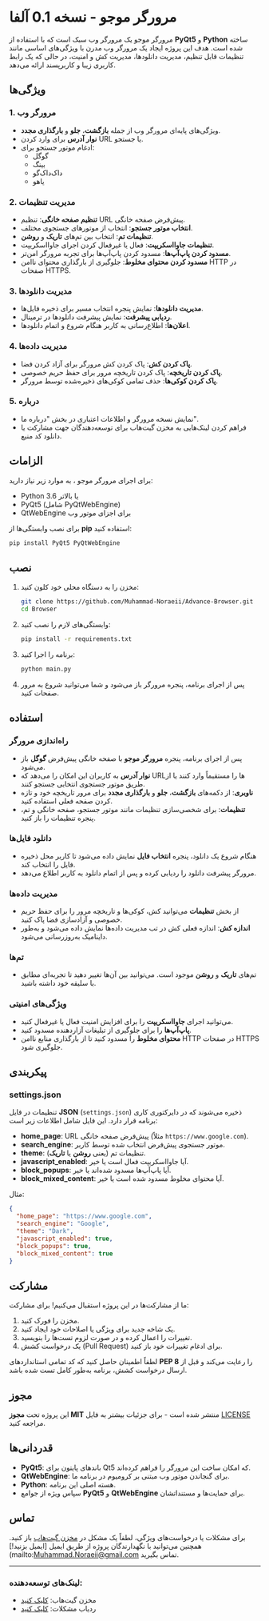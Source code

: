 
# مرورگر موجو  - نسخه 0.1 آلفا

مرورگر موجو  یک مرورگر وب سبک است که با استفاده از **PyQt5** و **Python** ساخته شده است. هدف این پروژه ایجاد یک مرورگر وب مدرن با ویژگی‌های اساسی مانند تنظیمات قابل تنظیم، مدیریت دانلودها، مدیریت کش و امنیت، در حالی که یک رابط کاربری زیبا و کاربرپسند ارائه می‌دهد.

## ویژگی‌ها

### 1. **مرورگر وب**
   - ویژگی‌های پایه‌ای مرورگر وب از جمله **بازگشت**، **جلو** و **بارگذاری مجدد**.
   - **نوار آدرس** برای وارد کردن URL یا جستجو.
   - ادغام موتور جستجو برای:
     - گوگل
     - بینگ
     - داک‌داک‌گو
     - یاهو

### 2. **مدیریت تنظیمات**
   - **تنظیم صفحه خانگی**: تنظیم URL پیش‌فرض صفحه خانگی.
   - **انتخاب موتور جستجو**: انتخاب از موتورهای جستجوی مختلف.
   - **تنظیمات تم**: انتخاب بین تم‌های **تاریک** و **روشن**.
   - **تنظیمات جاوااسکریپت**: فعال یا غیرفعال کردن اجرای جاوااسکریپت.
   - **مسدود کردن پاپ‌آپ‌ها**: مسدود کردن پاپ‌آپ‌ها برای تجربه مرورگر امن‌تر.
   - **مسدود کردن محتوای مخلوط**: جلوگیری از بارگذاری محتوای ناامن HTTP در صفحات HTTPS.

### 3. **مدیریت دانلودها**
   - **مدیریت دانلودها**: نمایش پنجره انتخاب مسیر برای ذخیره فایل‌ها.
   - **ردیابی پیشرفت**: نمایش پیشرفت دانلودها در ترمینال.
   - **اعلان‌ها**: اطلاع‌رسانی به کاربر هنگام شروع و اتمام دانلودها.

### 4. **مدیریت داده‌ها**
   - **پاک کردن کش**: پاک کردن کش مرورگر برای آزاد کردن فضا.
   - **پاک کردن تاریخچه**: پاک کردن تاریخچه مرور برای حفظ حریم خصوصی.
   - **پاک کردن کوکی‌ها**: حذف تمامی کوکی‌های ذخیره‌شده توسط مرورگر.

### 5. **درباره**
   - نمایش نسخه مرورگر و اطلاعات اعتباری در بخش "درباره ما".
   - فراهم کردن لینک‌هایی به مخزن گیت‌هاب برای توسعه‌دهندگان جهت مشارکت یا دانلود کد منبع.

## الزامات

برای اجرای مرورگر موجو ، به موارد زیر نیاز دارید:

- Python 3.6 یا بالاتر
- PyQt5 (شامل PyQtWebEngine)
- QtWebEngine برای اجزای موتور وب

برای نصب وابستگی‌ها از **pip** استفاده کنید:

```bash
pip install PyQt5 PyQtWebEngine
```

## نصب

1. مخزن را به دستگاه محلی خود کلون کنید:

   ```bash
   git clone https://github.com/Muhammad-Noraeii/Advance-Browser.git
   cd Browser
   ```

2. وابستگی‌های لازم را نصب کنید:

   ```bash
   pip install -r requirements.txt
   ```

3. برنامه را اجرا کنید:

   ```bash
   python main.py
   ```

4. پس از اجرای برنامه، پنجره مرورگر باز می‌شود و شما می‌توانید شروع به مرور صفحات کنید.

## استفاده

### راه‌اندازی مرورگر
- پس از اجرای برنامه، پنجره **مرورگر موجو** با صفحه خانگی پیش‌فرض **گوگل** باز می‌شود.
- **نوار آدرس** به کاربران این امکان را می‌دهد که URL‌ها را مستقیماً وارد کنند یا از طریق موتور جستجوی انتخابی جستجو کنند.
- **ناوبری**: از دکمه‌های **بازگشت**، **جلو** و **بارگذاری مجدد** برای مرور تاریخچه خود و تازه کردن صفحه فعلی استفاده کنید.
- **تنظیمات**: برای شخصی‌سازی تنظیمات مانند موتور جستجو، صفحه خانگی و تم، پنجره تنظیمات را باز کنید.

### دانلود فایل‌ها
- هنگام شروع یک دانلود، پنجره **انتخاب فایل** نمایش داده می‌شود تا کاربر محل ذخیره فایل را انتخاب کند.
- مرورگر پیشرفت دانلود را ردیابی کرده و پس از اتمام دانلود به کاربر اطلاع می‌دهد.

### مدیریت داده‌ها
- از بخش **تنظیمات** می‌توانید کش، کوکی‌ها و تاریخچه مرور را برای حفظ حریم خصوصی و آزادسازی فضا پاک کنید.
- **اندازه کش**: اندازه فعلی کش در تب مدیریت داده‌ها نمایش داده می‌شود و به‌طور داینامیک به‌روزرسانی می‌شود.

### تم‌ها
- تم‌های **تاریک** و **روشن** موجود است. می‌توانید بین آن‌ها تغییر دهید تا تجربه‌ای مطابق با سلیقه خود داشته باشید.

### ویژگی‌های امنیتی
- می‌توانید اجرای **جاوااسکریپت** را برای افزایش امنیت فعال یا غیرفعال کنید.
- **پاپ‌آپ‌ها** را برای جلوگیری از تبلیغات آزاردهنده مسدود کنید.
- **محتوای مخلوط** را مسدود کنید تا از بارگذاری منابع ناامن HTTP در صفحات HTTPS جلوگیری شود.

## پیکربندی

### settings.json

تنظیمات در فایل **JSON** (`settings.json`) ذخیره می‌شوند که در دایرکتوری کاری برنامه قرار دارد. این فایل شامل اطلاعات زیر است:

- **home_page**: URL پیش‌فرض صفحه خانگی (مثلاً `https://www.google.com`).
- **search_engine**: موتور جستجوی پیش‌فرض انتخاب شده توسط کاربر.
- **theme**: تنظیمات تم (یعنی **روشن** یا **تاریک**).
- **javascript_enabled**: آیا جاوااسکریپت فعال است یا خیر.
- **block_popups**: آیا پاپ‌آپ‌ها مسدود شده‌اند یا خیر.
- **block_mixed_content**: آیا محتوای مخلوط مسدود شده است یا خیر.

مثال:

```json
{
  "home_page": "https://www.google.com",
  "search_engine": "Google",
  "theme": "Dark",
  "javascript_enabled": true,
  "block_popups": true,
  "block_mixed_content": true
}
```

## مشارکت

ما از مشارکت‌ها در این پروژه استقبال می‌کنیم! برای مشارکت:

1. مخزن را فورک کنید.
2. یک شاخه جدید برای ویژگی یا اصلاحات خود ایجاد کنید.
3. تغییرات را اعمال کرده و در صورت لزوم تست‌ها را بنویسید.
4. یک درخواست کشش (Pull Request) برای ادغام تغییرات خود باز کنید.

لطفاً اطمینان حاصل کنید که کد تمامی استانداردهای **PEP 8** را رعایت می‌کند و قبل از ارسال درخواست کشش، برنامه به‌طور کامل تست شده باشد.

## مجوز

این پروژه تحت **مجوز MIT** منتشر شده است - برای جزئیات بیشتر به فایل [LICENSE](LICENSE) مراجعه کنید.

## قدردانی‌ها

- **PyQt5**: باندهای پایتون برای Qt5 که امکان ساخت این مرورگر را فراهم کرده‌اند.
- **QtWebEngine**: برای گنجاندن موتور وب مبتنی بر کرومیوم در برنامه ما.
- **Python**: هسته اصلی این برنامه.
- سپاس ویژه از جوامع **PyQt5** و **QtWebEngine** برای حمایت‌ها و مستنداتشان.



## تماس

برای مشکلات یا درخواست‌های ویژگی، لطفاً یک مشکل در [مخزن گیت‌هاب](https://github.com/Muhammad-Noraeii/Advanced-Browser) باز کنید. همچنین می‌توانید با نگهدارندگان پروژه از طریق ایمیل [ایمیل بزنید!](mailto:Muhammad.Noraeii@gmail.com تماس بگیرید.

---

### لینک‌های توسعه‌دهنده:

- مخزن گیت‌هاب: [کلیک کنید](https://github.com/Muhammad-Noraeii/Advance-Browser)
- ردیاب مشکلات: [کلیک کنید](https://github.com/Muhammad-Noraeii/Advance-Browserissues)
